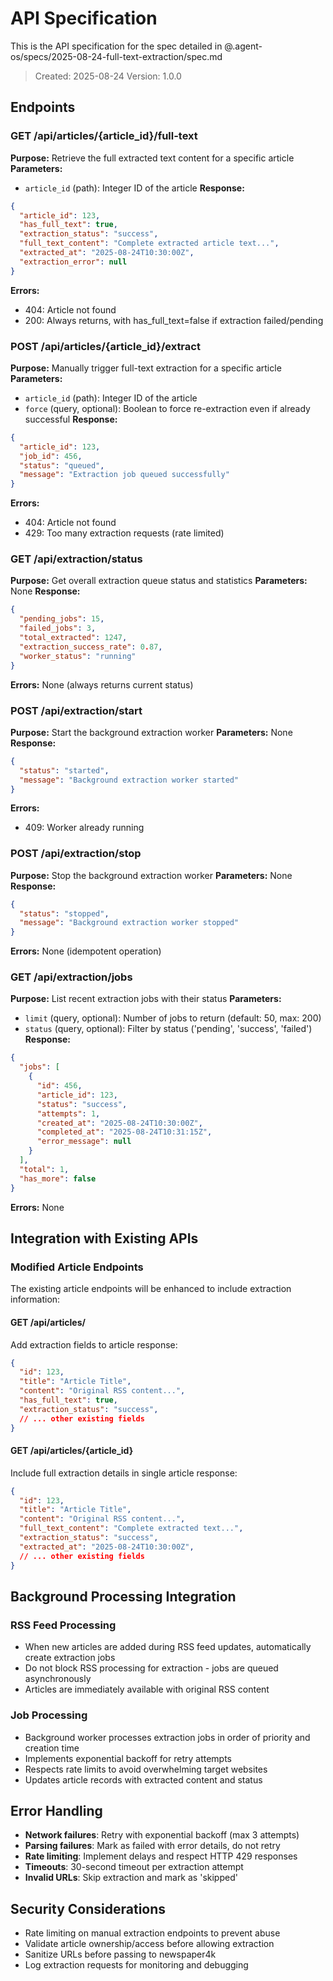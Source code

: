# API Specification

This is the API specification for the spec detailed in @.agent-os/specs/2025-08-24-full-text-extraction/spec.md

> Created: 2025-08-24
> Version: 1.0.0

## Endpoints

### GET /api/articles/{article_id}/full-text

**Purpose:** Retrieve the full extracted text content for a specific article
**Parameters:** 
- `article_id` (path): Integer ID of the article
**Response:** 
```json
{
  "article_id": 123,
  "has_full_text": true,
  "extraction_status": "success",
  "full_text_content": "Complete extracted article text...",
  "extracted_at": "2025-08-24T10:30:00Z",
  "extraction_error": null
}
```
**Errors:** 
- 404: Article not found
- 200: Always returns, with has_full_text=false if extraction failed/pending

### POST /api/articles/{article_id}/extract

**Purpose:** Manually trigger full-text extraction for a specific article
**Parameters:** 
- `article_id` (path): Integer ID of the article
- `force` (query, optional): Boolean to force re-extraction even if already successful
**Response:** 
```json
{
  "article_id": 123,
  "job_id": 456,
  "status": "queued",
  "message": "Extraction job queued successfully"
}
```
**Errors:** 
- 404: Article not found
- 429: Too many extraction requests (rate limited)

### GET /api/extraction/status

**Purpose:** Get overall extraction queue status and statistics
**Parameters:** None
**Response:** 
```json
{
  "pending_jobs": 15,
  "failed_jobs": 3,
  "total_extracted": 1247,
  "extraction_success_rate": 0.87,
  "worker_status": "running"
}
```
**Errors:** None (always returns current status)

### POST /api/extraction/start

**Purpose:** Start the background extraction worker
**Parameters:** None
**Response:** 
```json
{
  "status": "started",
  "message": "Background extraction worker started"
}
```
**Errors:** 
- 409: Worker already running

### POST /api/extraction/stop

**Purpose:** Stop the background extraction worker
**Parameters:** None
**Response:** 
```json
{
  "status": "stopped",
  "message": "Background extraction worker stopped"
}
```
**Errors:** None (idempotent operation)

### GET /api/extraction/jobs

**Purpose:** List recent extraction jobs with their status
**Parameters:** 
- `limit` (query, optional): Number of jobs to return (default: 50, max: 200)
- `status` (query, optional): Filter by status ('pending', 'success', 'failed')
**Response:** 
```json
{
  "jobs": [
    {
      "id": 456,
      "article_id": 123,
      "status": "success",
      "attempts": 1,
      "created_at": "2025-08-24T10:30:00Z",
      "completed_at": "2025-08-24T10:31:15Z",
      "error_message": null
    }
  ],
  "total": 1,
  "has_more": false
}
```
**Errors:** None

## Integration with Existing APIs

### Modified Article Endpoints

The existing article endpoints will be enhanced to include extraction information:

#### GET /api/articles/

Add extraction fields to article response:
```json
{
  "id": 123,
  "title": "Article Title",
  "content": "Original RSS content...",
  "has_full_text": true,
  "extraction_status": "success",
  // ... other existing fields
}
```

#### GET /api/articles/{article_id}

Include full extraction details in single article response:
```json
{
  "id": 123,
  "title": "Article Title",
  "content": "Original RSS content...",
  "full_text_content": "Complete extracted text...",
  "extraction_status": "success",
  "extracted_at": "2025-08-24T10:30:00Z",
  // ... other existing fields
}
```

## Background Processing Integration

### RSS Feed Processing
- When new articles are added during RSS feed updates, automatically create extraction jobs
- Do not block RSS processing for extraction - jobs are queued asynchronously
- Articles are immediately available with original RSS content

### Job Processing
- Background worker processes extraction jobs in order of priority and creation time
- Implements exponential backoff for retry attempts
- Respects rate limits to avoid overwhelming target websites
- Updates article records with extracted content and status

## Error Handling

- **Network failures**: Retry with exponential backoff (max 3 attempts)
- **Parsing failures**: Mark as failed with error details, do not retry
- **Rate limiting**: Implement delays and respect HTTP 429 responses
- **Timeouts**: 30-second timeout per extraction attempt
- **Invalid URLs**: Skip extraction and mark as 'skipped'

## Security Considerations

- Rate limiting on manual extraction endpoints to prevent abuse
- Validate article ownership/access before allowing extraction
- Sanitize URLs before passing to newspaper4k
- Log extraction requests for monitoring and debugging